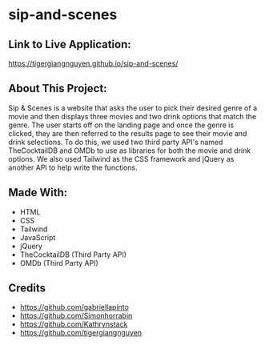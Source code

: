 # sip-and-scenes

## Link to Live Application:
https://tigergiangnguyen.github.io/sip-and-scenes/

## About This Project:
Sip & Scenes is a website that asks the user to pick their desired genre of a movie and then displays three movies and two drink options that match the genre. The user starts off on the landing page and once the genre is clicked, they are then referred to the results page to see their movie and drink selections. To do this, we used two third party API's named TheCocktailDB and OMDb to use as libraries for both the movie and drink options. We also used Tailwind as the CSS framework and jQuery as another API to help write the functions. 


## Made With:
- HTML
- CSS
- Tailwind
- JavaScript
- jQuery
- TheCocktailDB (Third Party API)
- OMDb (Third Party API)

## Credits
 - https://github.com/gabriellapinto
 - https://github.com/Simonhorrabin
 - https://github.com/Kathrynstack
 - https://github.com/tigergiangnguyen
